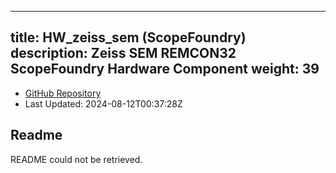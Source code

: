 
---
title: HW_zeiss_sem (ScopeFoundry)
description: Zeiss SEM REMCON32 ScopeFoundry Hardware Component
weight: 39
---
- [GitHub Repository](https://github.com/ScopeFoundry/HW_zeiss_sem)
- Last Updated: 2024-08-12T00:37:28Z
## Readme
README could not be retrieved.
